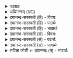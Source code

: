 <details><summary>पदपाठः</summary>

अ॒यम्। अ॒ग्निः। स॒ह॒स्रिणः॑। वाज॑स्य। श॒तिनः॑। पतिः॑। मू॒र्द्धा। क॒विः। र॒यी॒णाम्। २१।
</details>

<details><summary>अधिमन्त्रम् (VC)</summary>

- अग्निर्देवता
- परमेष्ठी ऋषिः
- निचृद्गायत्री
- षड्जः
</details>

<details><summary>दयानन्द-सरस्वती (हि) - विषयः</summary>

फिर मनुष्य क्या करे, यह विषय अगले मन्त्र में कहा है ॥
</details>

<details><summary>दयानन्द-सरस्वती (हि) - पदार्थः</summary>

पदार्थान्वयभाषाः -  हे मनुष्यो ! (अयम्) यह (अग्निः) हेमन्त ऋतु में वर्त्तमान (सहस्रिणः) प्रशस्त असंख्य पदार्थों से युक्त (शतिनः) प्रशंसित गुणों के सहित अनेक प्रकार वर्त्तमान (वाजस्य) अन्न तथा (रयीणाम्) धनों का (पतिः) रक्षक (मूर्द्धा) उत्तम अङ्ग के तुल्य (कविः) समर्थ है, वैसे ही तुम लोग भी हो ॥२१ ॥
</details>

<details><summary>दयानन्द-सरस्वती (हि) - भावार्थः</summary>

भावार्थभाषाः -  इस मन्त्र में वाचकलुप्तोपमालङ्कार है। जैसे विद्या और युक्ति से सेवन किया अग्नि बहुत अन्न धन प्राप्त कराता है, वैसे ही सेवन किया पुरुषार्थ मनुष्यों को ऐश्वर्यवान् कर देता है ॥२१ ॥
</details>

<details><summary>दयानन्द-सरस्वती (सं) - विषयः</summary>

पुनर्मनुष्यः किं कुर्य्यादित्याह ॥
</details>

<details><summary>दयानन्द-सरस्वती (सं) - पदार्थः</summary>

पदार्थान्वयभाषाः -  हे मनुष्याः ! यथाऽयमग्निः सहस्रिणः शतिनो वाजस्य रयीणां च पतिर्मूर्द्धा कविरस्ति, तथैव यूयं भवत ॥२१ ॥
</details>

<details><summary>दयानन्द-सरस्वती (सं) - भावार्थः</summary>

भावार्थभाषाः -  अत्र वाचकलुप्तोपमालङ्कारः। यथा विद्यायुक्तिभ्यां सेवितोऽग्निः पुष्कले धनधान्ये प्रयच्छति, तथैव सेवितः पुरुषार्थो मनुष्यान् श्रीमतः सम्पादयति ॥२१ ॥
</details>

<details><summary>सविता जोशी ← दयानन्दः (म) - भावार्थः</summary>

भावार्थभाषाः -  या मंत्रात वाचकलुप्तोपमालंकार आहे. माणसांनी विद्वानांप्रमाणे आकाश व पृथ्वीच्या साह्याने विद्युतचा स्वीकार करून आश्चर्यजनक कार्ये करावीत.
</details>